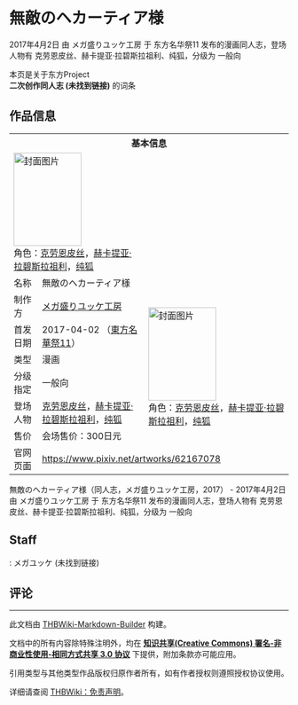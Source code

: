 # 無敵のヘカーティア様

<!-- source html: G:\repos\THBWiki-Markdown-Builder\THBWikiMarkdown\Temp\main\e\ef\ns0%3A%E7%84%A1%E6%95%B5%E3%81%AE%E3%83%98%E3%82%AB%E3%83%BC%E3%83%86%E3%82%A3%E3%82%A2%E6%A7%98.html -->

2017年4月2日 由 メガ盛りユッケ工房 于 东方名华祭11 发布的漫画同人志，登场人物有 克劳恩皮丝、赫卡提亚·拉碧斯拉祖利、纯狐，分级为 一般向

本页是关于东方Project  
 **二次创作同人志 (未找到链接)** 的词条

## 作品信息

<table><tbody><tr><th colspan="3">基本信息</th></tr><tr><td class="cover-artwork-mobile" colspan="2"><a href="./文件-無敵のヘカーティア様封面.jpg.md" class="image" title="封面图片"><img alt="封面图片" src="https://upload.thwiki.cc/thumb/7/72/%E7%84%A1%E6%95%B5%E3%81%AE%E3%83%98%E3%82%AB%E3%83%BC%E3%83%86%E3%82%A3%E3%82%A2%E6%A7%98%E5%B0%81%E9%9D%A2.jpg/122px-%E7%84%A1%E6%95%B5%E3%81%AE%E3%83%98%E3%82%AB%E3%83%BC%E3%83%86%E3%82%A3%E3%82%A2%E6%A7%98%E5%B0%81%E9%9D%A2.jpg" decoding="async" loading="lazy" width="122" height="168" srcset="https://upload.thwiki.cc/thumb/7/72/%E7%84%A1%E6%95%B5%E3%81%AE%E3%83%98%E3%82%AB%E3%83%BC%E3%83%86%E3%82%A3%E3%82%A2%E6%A7%98%E5%B0%81%E9%9D%A2.jpg/183px-%E7%84%A1%E6%95%B5%E3%81%AE%E3%83%98%E3%82%AB%E3%83%BC%E3%83%86%E3%82%A3%E3%82%A2%E6%A7%98%E5%B0%81%E9%9D%A2.jpg 1.5x, https://upload.thwiki.cc/thumb/7/72/%E7%84%A1%E6%95%B5%E3%81%AE%E3%83%98%E3%82%AB%E3%83%BC%E3%83%86%E3%82%A3%E3%82%A2%E6%A7%98%E5%B0%81%E9%9D%A2.jpg/244px-%E7%84%A1%E6%95%B5%E3%81%AE%E3%83%98%E3%82%AB%E3%83%BC%E3%83%86%E3%82%A3%E3%82%A2%E6%A7%98%E5%B0%81%E9%9D%A2.jpg 2x" data-file-width="872" data-file-height="1200"></a><div class="cover-char">角色：<a href="./克劳恩皮丝.md" title="克劳恩皮丝">克劳恩皮丝</a>，<a href="./赫卡提亚·拉碧斯拉祖利.md" title="赫卡提亚·拉碧斯拉祖利">赫卡提亚·拉碧斯拉祖利</a>，<a href="./纯狐.md" title="纯狐">纯狐</a></div></td>
</tr><tr><td class="label">名称</td><td colspan="2"> 無敵のヘカーティア様 </td></tr><tr><td class="label">制作方</td><td><a href="./メガ盛りユッケ工房.md" title="メガ盛りユッケ工房">メガ盛りユッケ工房</a></td><td class="cover-artwork" rowspan="6" style="min-width:168px;"><a href="./文件-無敵のヘカーティア様封面.jpg.md" class="image" title="封面图片"><img alt="封面图片" src="https://upload.thwiki.cc/thumb/7/72/%E7%84%A1%E6%95%B5%E3%81%AE%E3%83%98%E3%82%AB%E3%83%BC%E3%83%86%E3%82%A3%E3%82%A2%E6%A7%98%E5%B0%81%E9%9D%A2.jpg/122px-%E7%84%A1%E6%95%B5%E3%81%AE%E3%83%98%E3%82%AB%E3%83%BC%E3%83%86%E3%82%A3%E3%82%A2%E6%A7%98%E5%B0%81%E9%9D%A2.jpg" decoding="async" loading="lazy" width="122" height="168" srcset="https://upload.thwiki.cc/thumb/7/72/%E7%84%A1%E6%95%B5%E3%81%AE%E3%83%98%E3%82%AB%E3%83%BC%E3%83%86%E3%82%A3%E3%82%A2%E6%A7%98%E5%B0%81%E9%9D%A2.jpg/183px-%E7%84%A1%E6%95%B5%E3%81%AE%E3%83%98%E3%82%AB%E3%83%BC%E3%83%86%E3%82%A3%E3%82%A2%E6%A7%98%E5%B0%81%E9%9D%A2.jpg 1.5x, https://upload.thwiki.cc/thumb/7/72/%E7%84%A1%E6%95%B5%E3%81%AE%E3%83%98%E3%82%AB%E3%83%BC%E3%83%86%E3%82%A3%E3%82%A2%E6%A7%98%E5%B0%81%E9%9D%A2.jpg/244px-%E7%84%A1%E6%95%B5%E3%81%AE%E3%83%98%E3%82%AB%E3%83%BC%E3%83%86%E3%82%A3%E3%82%A2%E6%A7%98%E5%B0%81%E9%9D%A2.jpg 2x" data-file-width="872" data-file-height="1200"></a><div class="cover-char">角色：<a href="./克劳恩皮丝.md" title="克劳恩皮丝">克劳恩皮丝</a>，<a href="./赫卡提亚·拉碧斯拉祖利.md" title="赫卡提亚·拉碧斯拉祖利">赫卡提亚·拉碧斯拉祖利</a>，<a href="./纯狐.md" title="纯狐">纯狐</a></div></td>
</tr><tr><td class="label">首发日期</td><td>2017-04-02&#160;（<a href="/展会作品列表?e=%E4%B8%9C%E6%96%B9%E5%90%8D%E5%8D%8E%E7%A5%AD%2311">東方名華祭11</a>）</td></tr><tr><td class="label">类型</td><td>漫画</td></tr><tr><td class="label">分级指定</td><td>一般向</td></tr><tr><td class="label">登场人物</td><td><a href="./克劳恩皮丝.md" title="克劳恩皮丝">克劳恩皮丝</a>，<a href="./赫卡提亚·拉碧斯拉祖利.md" title="赫卡提亚·拉碧斯拉祖利">赫卡提亚·拉碧斯拉祖利</a>，<a href="./纯狐.md" title="纯狐">纯狐</a></td></tr><tr><td class="label">售价</td><td>会场售价：300日元</td></tr>
<tr><td class="label">官网页面</td><td colspan="2"><a rel="nofollow" class="external free" href="https://www.pixiv.net/artworks/62167078">https://www.pixiv.net/artworks/62167078</a></td></tr></tbody></table>

無敵のヘカーティア様（同人志，メガ盛りユッケ工房，2017） - 2017年4月2日 由 メガ盛りユッケ工房 于 东方名华祭11 发布的漫画同人志，登场人物有 克劳恩皮丝、赫卡提亚·拉碧斯拉祖利、纯狐，分级为 一般向

## Staff
: メガユッケ (未找到链接)


## 评论




---

此文档由 [THBWiki-Markdown-Builder](https://github.com/Delsin-Yu/THBWiki-Markdown-Builder) 构建。

文档中的所有内容除特殊注明外，均在 [**知识共享(Creative Commons) 署名-非商业性使用-相同方式共享 3.0 协议**](https://creativecommons.org/licenses/by-sa/3.0/deed.zh-hans) 下提供，附加条款亦可能应用。

引用类型与其他类型作品版权归原作者所有，如有作者授权则遵照授权协议使用。

详细请查阅 [THBWiki：免责声明](https://thbwiki.cc/THBWiki:%E5%85%8D%E8%B4%A3%E5%A3%B0%E6%98%8E)。

